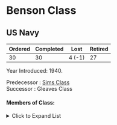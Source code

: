 # Benson Class
## US Navy

Ordered | Completed | Lost | Retired
 ------ | ------ | ------ | ------ 
30 | 30 | 4 (-1) | 27 <br/>
 
Year Introduced: 1940. <br/>
 
Predecessor : [Sims Class](/History/SimsClass.md) <br/>
Successor : Gleaves Class <br/>

#### Members of Class: <br/>

<details>
	<summary>Click to Expand List</summary>

Icon | Name | Hull Number | Present
| ------ | ------ | ------ |  ------ |
![Benson](/Icons/Ship/EagleUnion/Benson.png) | Benson | DD-421 | Yes <br/>
![UnknownDD](/Icons/Ship/UnknownDD.png) | Mayo | DD-422 | No <br/>
![UnknownDD](/Icons/Ship/UnknownDD.png) | Madison | DD-425 | No <br/>
![UnknownDD](/Icons/Ship/UnknownDD.png) | Lansdale | DD-426 | No <br/>
![UnknownDD](/Icons/Ship/UnknownDD.png) | Hilary P. Jones | DD-427 | No <br/>
![Laffey](/Icons/Ship/EagleUnion/Laffey.png) | Laffey | DD-459 | Yes <br/>
![UnknownDD](/Icons/Ship/UnknownDD.png) | Woodworth | DD-460 | No <br/>
![UnknownDD](/Icons/Ship/UnknownDD.png) | Farenholt | DD-491 | No <br/>
![Bailey](/Icons/Ship/EagleUnion/Bailey.png) | Bailey | DD-492 | Yes <br/>
![UnknownDD](/Icons/Ship/UnknownDD.png) | Bancroft | DD-598 | No <br/>
![UnknownDD](/Icons/Ship/UnknownDD.png) | Barton | DD-599 | No <br/>
![UnknownDD](/Icons/Ship/UnknownDD.png) | Boyle | DD-600 | No <br/>
![UnknownDD](/Icons/Ship/UnknownDD.png) | Champlin | DD-601 | No <br/>
![UnknownDD](/Icons/Ship/UnknownDD.png) | Meade | DD-602 | No <br/>
![UnknownDD](/Icons/Ship/UnknownDD.png) | Murphy | DD-603 | No <br/>
![UnknownDD](/Icons/Ship/UnknownDD.png) | Parker | DD-604 | No <br/>
![UnknownDD](/Icons/Ship/UnknownDD.png) | Caldwell | DD-605 | No <br/>
![UnknownDD](/Icons/Ship/UnknownDD.png) | Coghian | DD-606 | No <br/>
![UnknownDD](/Icons/Ship/UnknownDD.png) | Frazier | DD-607 | No <br/>
![UnknownDD](/Icons/Ship/UnknownDD.png) | Gansenvoort | DD-608 | No <br/>
![UnknownDD](/Icons/Ship/UnknownDD.png) | Gillespie | DD-609 | No <br/>
![Hobby](/Icons/Ship/EagleUnion/Hobby.png) | Hobby | DD-610 | Yes <br/>
![Kalk](/Icons/Ship/EagleUnion/Kalk.png)| Kalk | DD-611 | Yes <br/>
![UnknownDD](/Icons/Ship/UnknownDD.png) | Kendrick | DD-612 | No <br/>
![UnknownDD](/Icons/Ship/UnknownDD.png) | Laub | DD-613 | No <br/>
![UnknownDD](/Icons/Ship/UnknownDD.png) | MacKenzie | DD-614 | No <br/>
![UnknownDD](/Icons/Ship/UnknownDD.png) | McLanahan | DD-615 | No <br/>
![UnknownDD](/Icons/Ship/UnknownDD.png) | Nields | DD-616 | No <br/>
![UnknownDD](/Icons/Ship/UnknownDD.png) | Ordronaux | DD-617 | No <br/>

<details/>

### Overview

The Benson class of destroyers debuted in 1940, participating heavily in pre-war "Neutrality Patrols", going on to fight in every campaign during WWII. They were a progression on the design of the [Sims Class](/History/SimsClass.md), including a heavier torpedo broadside of 10 tubes (versus 8), but far lighter than the 12 to 16 torpedo tube broadsides of the torpedo focused destroyer classes. Most Bensons spent the duration of the war with only a single quintuple torpedo mount in favor of heavier anti-aircraft armaments. After the Attack on Pearl Harbor, the Bensons continued to serve in the Atlantic and Mediterranean theaters.

The ships were crewed by 276 enlisted men. <br/>

### Hull and Propulsion

The Benson class introduced several changes to the design principle. First, two stacks would adorn the spine of the ship, leading to an echeloned machinery arrangement. This arrangement featured alternating boiler and engine rooms. In theory, this setup would provide greater chances of survival should critical damage be sustained. At full load, these ships weighed roughly 2475 tons. Propulsion was supplied by 4 Babcock & Wilcox Oil Fired Express Broilers (containing a Super-heater and Economizer) powering 2 Bethlehem Steel Co. Impulse Reaction turbines. These, in turn, drove 2 shafts enabling the Benson class to reach up to 37.5 knots.

### Armaments

#### As Built

Armament Type | Name |
 ------ | ------ |
![Single5in38](/Icons/Equipment/Guns/DD/5in38.png) | Single 5"38 Mk 30 x 5, in ABPXY arrangement.
![Quintuple21in](/Icons/Equipment/Torpedo/Surface/21inQuintupleUSN.png) | Quintuple 21" Torpedo Tubes x 2, centerline mounted.
![0.5inAAMG](/Icons/Equipment/AA/0.5inAAMG.png) | .50 caliber Browning AA Machine Gun x 6.
![ImprovedDC](/Icons/Equipment/Auxiliary/ImprovedDepthCharge.png) | Depth charge rack x 2, mounted aft. <br/>

#### Pre-1942 Upgraded

Armament Type | Name |
 ------ | ------ |
![Single5in38](/Icons/Equipment/Guns/DD/5in38.png) | Single 5"38 Mk 30 x 5, in ABPXY arrangement.
![Quintuple21in](/Icons/Equipment/Torpedo/Surface/21inQuintupleUSN.png) | Quintuple 21" Torpedo Tubes x 2, centerline mounted.
![Quad28mm](/Icons/Equipment/AA/Quad1in.png) | Quadruple 1.1" Chicago Piano x 1.
![20mmOerlikon](/Icons/Equipment/AA/20mmOerlikon.png) | 20mm Oerlikon x 6.
![ImprovedDC](/Icons/Equipment/Auxiliary/ImprovedDepthCharge.png) | Depth charge rack x 2, mounted aft. <br/>

#### 1942

Armament Type | Name |
 ------ | ------ |
![Single5in38](/Icons/Equipment/Guns/DD/5in38.png) | Single 5"38 Mk 30 x 5 in ABPXY arrangement.
![Quintuple21in](/Icons/Equipment/Torpedo/Surface/21inQuintupleUSN.png) | Quintuple 21" Torpedo Tubes x 2, centerline mounted.
![Twin40mmBofors](/Icons/Equipment/AA/Twin40mmUSN.png) | Twin 40mm56 Bofors Mk 2 x 4.
![20mmOerlikon](/Icons/Equipment/AA/20mmOerlikon.png) | 20mm Oerlikon x 7.
![DC](/Icons/Equipment/Auxiliary/DepthCharge.png) | Depth charge K-gun projector x 4-6, mounted rear third of ship, 3 per side.
![ImprovedDC](/Icons/Equipment/Auxiliary/ImprovedDepthCharge.png) | Depth charge rack x 2, mounted aft. <br/>

#### 1945 Full-AA Duty

Armament Type | Name |
 ------ | ------ |
![Single5in38](/Icons/Equipment/Guns/DD/5in38.png) | Single 5"38 Mk 30 x 4 in ABXY arrangement.
![Quad40mmBofors](/Icons/Equipment/AA/Quad40mmUSN.png) | Quadruple 40mm Bofors x 2.
![Twin40mmBofors](/Icons/Equipment/AA/Twin40mmUSN.png) | Twin 40mm56 Bofors Mk 2 x 2.
![20mmOerlikon](/Icons/Equipment/AA/20mmOerlikon.png) | 20mm Oerlikon x 7.
![DC](/Icons/Equipment/Auxiliary/DepthCharge.png) | Depth charge K-gun projector x 4-6, mounted rear third of ship, 3 per side.
![ImprovedDC](/Icons/Equipment/Auxiliary/ImprovedDepthCharge.png) | Depth charge rack x 2, mounted aft. <br/>

#### 1945 Pacific Service

Armament Type | Name |
 ------ | ------ |
![Single5in38](/Icons/Equipment/Guns/DD/5in38.png) | Single 5"38 Mk 30 x 4 in ABXY arrangement.
![Quintuple21in](/Icons/Equipment/Torpedo/Surface/21inQuintupleUSN.png) | Quintuple 21" Torpedo Tubes x 1, centerline mounted.
![Twin40mmBofors](/Icons/Equipment/AA/Twin40mmUSN.png) | Twin 40mm56 Bofors Mk 2 x 4.
![20mmOerlikon](/Icons/Equipment/AA/20mmOerlikon.png) | 20mm Oerlikon x 7.
![DC](/Icons/Equipment/Auxiliary/DepthCharge.png) | Depth charge K-gun projector x 4-6, mounted rear third of ship, 3 per side.
![ImprovedDC](/Icons/Equipment/Auxiliary/ImprovedDepthCharge.png) | Depth charge rack x 2, mounted aft. <br/>

#### Sensor Equipment

Type | Name |
 ------ | ------ |
![SGRadar](/Icons/Equipment/Auxiliary/SGRadar.png) | SG Surface Search 10cm Radar. <br/>
![OldSonar](/Icons/Equipment/Auxiliary/OldSonar.png) | SONAR Equipment. <br/>
![Mk33](/Icons/Equipment/Auxiliary/Mk33FireDirector.png) | Mk33 Fire Director. <br/>